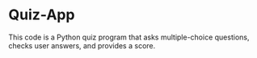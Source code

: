 # Quiz-App

This code is a Python quiz program that asks multiple-choice questions, checks user answers, and provides a score.
